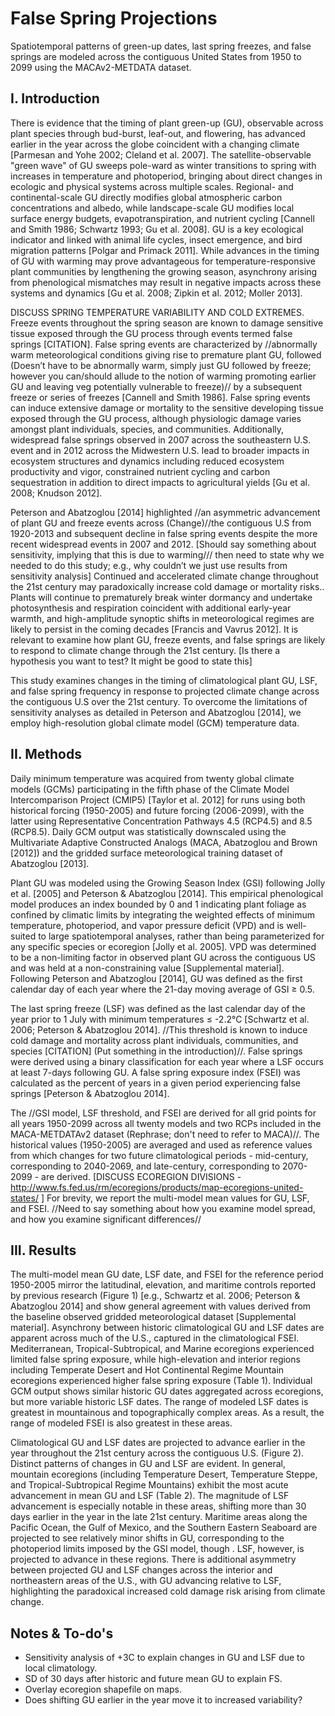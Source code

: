 # False Spring Projections

Spatiotemporal patterns of green-up dates, last spring freezes, and false springs are modeled across the contiguous United States from 1950 to 2099 using the MACAv2-METDATA dataset.

## I. Introduction
There is evidence that the timing of plant green-up (GU), observable across plant species through bud-burst, leaf-out, and flowering, has advanced earlier in the year across the globe coincident with a changing climate [Parmesan and Yohe 2002; Cleland et al. 2007]. The satellite-observable "green wave" of GU sweeps pole-ward as winter transitions to spring with increases in temperature and photoperiod, bringing about direct changes in ecologic and physical systems across multiple scales. Regional- and continental-scale GU directly modifies global atmospheric carbon concentrations and albedo, while landscape-scale GU modifies local surface energy budgets, evapotranspiration, and nutrient cycling [Cannell and Smith 1986; Schwartz 1993; Gu et al. 2008]. GU is a key ecological indicator and linked with animal life cycles, insect emergence, and bird migration patterns [Polgar and Primack 2011]. While advances in the timing of GU with warming may prove advantageous for temperature-responsive plant communities by lengthening the growing season, asynchrony arising from phenological mismatches may result in negative impacts across these systems and dynamics [Gu et al. 2008; Zipkin et al. 2012; Moller 2013].

DISCUSS SPRING TEMPERATURE VARIABILITY AND COLD EXTREMES. Freeze events throughout the spring season are known to damage sensitive tissue exposed through the GU process through events termed false springs [CITATION]. False spring events are characterized by //abnormally warm meteorological conditions giving rise to premature plant GU, followed (Doesn’t have to be abnormally warm, simply just GU followed by freeze; however you can/should allude to the notion of warming promoting earlier GU and leaving veg potentially vulnerable to freeze)// by a subsequent freeze or series of freezes [Cannell and Smith 1986]. False spring events can induce extensive damage or mortality to the sensitive developing tissue exposed through the GU process, although physiologic damage varies amongst plant individuals, species, and communities. Additionally, widespread false springs observed in 2007 across the southeastern U.S. event and in 2012 across the Midwestern U.S. lead to broader impacts in ecosystem structures and dynamics including reduced ecosystem productivity and vigor, constrained nutrient cycling and carbon sequestration in addition to direct impacts to agricultural yields [Gu et al. 2008; Knudson 2012].

Peterson and Abatzoglou [2014] highlighted //an asymmetric advancement of plant GU and freeze events across (Change)//the contiguous U.S from 1920-2013 and subsequent decline in false spring events despite the more recent widespread events in 2007 and 2012. [Should say something about sensitivity, implying that this is due to warming///  then need to state why we needed to do this study; e.g., why couldn’t we just use results from sensitivity analysis] Continued and accelerated climate change throughout the 21st century may paradoxically increase cold damage or mortality risks.. Plants will continue to prematurely break winter dormancy and undertake photosynthesis and respiration coincident with additional early-year warmth, and high-amplitude synoptic shifts in meteorological regimes are likely to persist in the coming decades [Francis and Vavrus 2012]. It is relevant to examine how plant GU, freeze events, and false springs are likely to respond to climate change through the 21st century. [Is there a hypothesis you want to test?  It might be good to state this]

This study examines changes in the timing of climatological plant GU, LSF, and false spring frequency in response to projected climate change across the contiguous U.S over the 21st century. To overcome the limitations of sensitivity analyses as detailed in Peterson and Abatzoglou [2014], we employ high-resolution global climate model (GCM) temperature data.


## II. Methods
Daily minimum temperature was acquired from twenty global climate models (GCMs) participating in the fifth phase of the Climate Model Intercomparison Project (CMIP5) [Taylor et al. 2012] for runs using both historical forcing (1950-2005) and future forcing (2006-2099), with the latter using Representative Concentration Pathways 4.5 (RCP4.5) and 8.5 (RCP8.5). Daily GCM output was statistically downscaled using the Multivariate Adaptive Constructed Analogs 
(MACA, Abatzoglou and Brown [2012]) and the gridded surface meteorological training dataset of Abatzoglou [2013].

Plant GU was modeled using the Growing Season Index (GSI) following Jolly et al. [2005] and Peterson & Abatzoglou [2014]. This empirical phenological model produces an index bounded by 0 and 1 indicating plant foliage as confined by climatic limits by integrating the weighted effects of minimum temperature, photoperiod, and vapor pressure deficit (VPD) and is well-suited to large spatiotemporal analyses, rather than being parameterized for any specific species 
or ecoregion [Jolly et al. 2005]. VPD was determined to be a non-limiting factor in observed plant GU across the contiguous US and was held at a non-constraining value [Supplemental material]. Following Peterson and Abatzoglou [2014], GU was defined as the first calendar day of each year where the 21-day moving average of GSI ≥ 0.5.

The last spring freeze (LSF) was defined as the last calendar day of the year prior to 1 July with minimum temperatures ≤ -2.2°C [Schwartz et al. 2006; Peterson & Abatzoglou 2014]. //This threshold is known to induce cold damage and mortality across plant individuals, communities, and species [CITATION] (Put something in the introduction)//. False springs were derived using a binary classification for each year where a LSF occurs at least 7-days following GU. A false spring exposure index (FSEI) was calculated as the percent of years in a given period experiencing false springs [Peterson & Abatzoglou 2014].

The //GSI model, LSF threshold, and FSEI are derived for all grid points for all years 1950-2099 across all twenty models and two RCPs included in the MACA-METDATAv2 dataset (Rephrase; don't need to refer to MACA)//. The historical values (1950-2005) are averaged and used as reference values from which changes for two future climatological periods - mid-century, corresponding to 2040-2069, and late-century, corresponding to 2070-2099 - are derived. [DISCUSS ECOREGION DIVISIONS - http://www.fs.fed.us/rm/ecoregions/products/map-ecoregions-united-states/ ] For brevity, we report the multi-model mean values for GU, LSF, and FSEI. //Need to say something about how you examine model spread, and how you examine significant differences//


## III. Results
The multi-model mean GU date, LSF date, and FSEI for the reference period 1950-2005 mirror the latitudinal, elevation, and maritime controls reported by previous research (Figure 1) [e.g., Schwartz et al. 2006; Peterson & Abatzoglou 2014] and show general agreement with values derived from the baseline observed gridded meteorological dataset [Supplemental material]. Asynchrony between historic climatological GU and LSF dates are apparent across much of the U.S., captured in the climatological FSEI. Mediterranean, Tropical-Subtropical, and Marine ecoregions experienced limited false spring exposure, while high-elevation and interior regions including Temperate Desert and Hot Continental Regime Mountain ecoregions experienced higher false spring exposure (Table 1). Individual GCM output shows similar historic GU dates aggregated across ecoregions, but more variable historic LSF dates. The range of modeled LSF dates is greatest in mountainous and topographically complex areas. As a result, the range of modeled FSEI is also greatest in these areas.

Climatological GU and LSF dates are projected to advance earlier in the year throughout the 21st century across the contiguous U.S. (Figure 2). Distinct patterns of changes in GU and LSF are evident. In general, mountain ecoregions (including Temperature Desert, Temperature Steppe, and Tropical-Subtropical Regime Mountains) exhibit the most acute advancement in mean GU and LSF (Table 2). The magnitude of LSF advancement is especially notable in these areas, shifting more than 30 days earlier in the year in the late 21st century. Maritime areas along the Pacific Ocean, the Gulf of Mexico, and the Southern Eastern Seaboard are projected to see relatively minor shifts in GU, corresponding to the photoperiod limits imposed by the GSI model, though . LSF, however, is projected to advance in these regions. There is additional asymmetry between projected GU and LSF changes across the interior and northeastern areas of the U.S., with GU advancing relative to LSF, highlighting the paradoxical increased cold damage risk arising from climate change.


## Notes & To-do's
- Sensitivity analysis of +3C to explain changes in GU and LSF due to local climatology.
- SD of 30 days after historic and future mean GU to explain FS.
- Overlay ecoregion shapefile on maps.
- Does shifting GU earlier in the year move it to increased variability?
